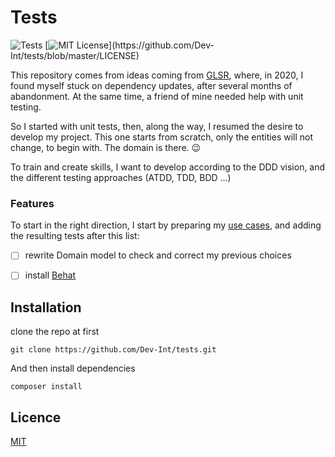 Tests
=====

![Tests](https://github.com/Dev-Int/tests/workflows/Tests/badge.svg) 
[![MIT License](https://img.shields.io/apm/l/atomic-design-ui.svg?)](https://github.com/Dev-Int/tests/blob/master/LICENSE)

This repository comes from ideas coming from [GLSR](https://github.com/Dev-Int/glsr), where, in 2020, I found myself 
 stuck on dependency updates, after several months of abandonment. At the same time, a friend of mine needed help with
 unit testing.
 
So I started with unit tests, then, along the way, I resumed the desire to develop my project. This one starts from
 scratch, only the entities will not change, to begin with. The domain is there. 😉

To train and create skills, I want to develop according to the DDD vision, and the different testing approaches
 (ATDD, TDD, BDD ...)
 
### Features

To start in the right direction, I start by preparing my [use cases](https://github.com/Dev-Int/tests/labels/use%20case),
 and adding the resulting tests after this list:

-[ ] rewrite Domain model to check and correct my previous choices

-[ ] install [Behat](https://docs.behat.org/en/latest/quick_start.html)

## Installation

clone the repo at first
```
git clone https://github.com/Dev-Int/tests.git
```
And then install dependencies
```
composer install
```

## Licence

[MIT](https://choosealicense.com/licenses/mit/)

